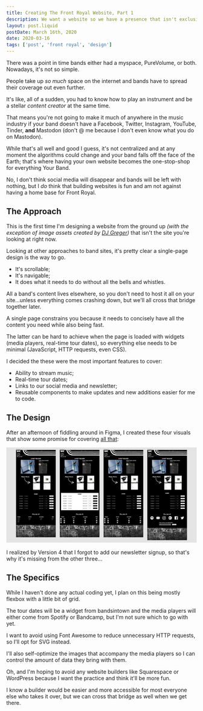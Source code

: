 ```yaml
---
title: Creating The Front Royal Website, Part 1
description: We want a website so we have a presence that isn't exclusively on social media. So, I'm whipping up a site and blogging about it in real time.
layout: post.liquid
postDate: March 16th, 2020
date: 2020-03-16
tags: ['post', 'front royal', 'design']
---
```

There was a point in time bands either had a myspace, PureVolume, or both. Nowadays, it's not so simple.

People take up _so much_ space on the internet and bands have to spread their coverage out even further.

It's like, all of a sudden, you had to know how to play an instrument and be a stellar _content creator_ at the same time.

That means you're not going to make it much of anywhere in the music industry if your band doesn't have a Facebook, Twitter, Instagram, YouTube, Tinder, **and** Mastodon (don't @ me because I don't even know what you do on Mastodon).

While that's all well and good I guess, it's not centralized and at any moment the algorithms could change and your band falls off the face of the Earth; that's where having your own website becomes the one-stop-shop for everything Your Band.

No, I don't think social media will disappear and bands will be left with nothing, but I _do_ think that building websites is fun and am not against having a home base for Front Royal.

## The Approach
This is the first time I'm designing a website from the ground up _(with the exception of image assets created by [DJ Greger](https://www.youtube.com/user/Flashgitzanimation))_ that isn't the site you're looking at right now.

Looking at other approaches to band sites, it's pretty clear a single-page design is the way to go.
* It's scrollable;
* It's navigable;
* It does what it needs to do without all the bells and whistles.

All a band's content lives elsewhere, so you don't need to host it all on your site...unless everything comes crashing down, but we'll all cross that bridge together later.

A single page constrains you because it needs to concisely have all the content you need while also being fast.

The latter can be hard to achieve when the page is loaded with widgets (media players, real-time tour dates), so everything else needs to be minimal (JavaScript, HTTP requests, even CSS).

I decided the these were the most important features to cover:
* Ability to stream music;
* Real-time tour dates;
* Links to our social media and newsletter;
* Reusable components to make updates and new additions easier for me to code.

## The Design
After an afternoon of fiddling around in Figma, I created these four visuals that show some promise for covering [all that](https://en.wikipedia.org/wiki/All_That):

![The first four visuals of the Front Royal website](/images/froro-des-phase1.jpg)

I realized by Version 4 that I forgot to add our newsletter signup, so that's why it's missing from the other three...

## The Specifics
While I haven't done any actual coding yet, I plan on this being mostly flexbox with a little bit of grid.

The tour dates will be a widget from bandsintown and the media players will either come from Spotify or Bandcamp, but I'm not sure which to go with yet.

I want to avoid using Font Awesome to reduce unnecessary HTTP requests, so I'll opt for SVG instead.

I'll also self-optimize the images that accompany the media players so I can control the amount of data they bring with them.

Oh, and I'm hoping to avoid any website builders like Squarespace or WordPress because I want the practice and think it'll be more fun.

I know a builder would be easier and more accessible for most everyone else who takes it over, but we can cross that bridge as well when we get there.
